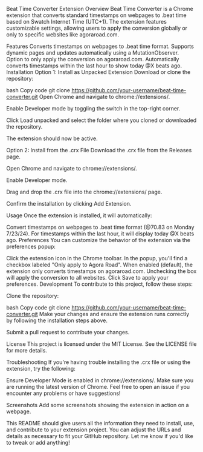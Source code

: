 Beat Time Converter Extension
Overview
Beat Time Converter is a Chrome extension that converts standard timestamps on webpages to .beat time based on Swatch Internet Time (UTC+1). The extension features customizable settings, allowing users to apply the conversion globally or only to specific websites like agoraroad.com.

Features
Converts timestamps on webpages to .beat time format.
Supports dynamic pages and updates automatically using a MutationObserver.
Option to only apply the conversion on agoraroad.com.
Automatically converts timestamps within the last hour to show today @X beats ago.
Installation
Option 1: Install as Unpacked Extension
Download or clone the repository:

bash
Copy code
git clone https://github.com/your-username/beat-time-converter.git
Open Chrome and navigate to chrome://extensions/.

Enable Developer mode by toggling the switch in the top-right corner.

Click Load unpacked and select the folder where you cloned or downloaded the repository.

The extension should now be active.

Option 2: Install from the .crx File
Download the .crx file from the Releases page.

Open Chrome and navigate to chrome://extensions/.

Enable Developer mode.

Drag and drop the .crx file into the chrome://extensions/ page.

Confirm the installation by clicking Add Extension.

Usage
Once the extension is installed, it will automatically:

Convert timestamps on webpages to .beat time format (@70.83 on Monday 7/23/24).
For timestamps within the last hour, it will display today @X beats ago.
Preferences
You can customize the behavior of the extension via the preferences popup:

Click the extension icon in the Chrome toolbar.
In the popup, you'll find a checkbox labeled "Only apply to Agora Road". When enabled (default), the extension only converts timestamps on agoraroad.com. Unchecking the box will apply the conversion to all websites.
Click Save to apply your preferences.
Development
To contribute to this project, follow these steps:

Clone the repository:

bash
Copy code
git clone https://github.com/your-username/beat-time-converter.git
Make your changes and ensure the extension runs correctly by following the installation steps above.

Submit a pull request to contribute your changes.

License
This project is licensed under the MIT License. See the LICENSE file for more details.

Troubleshooting
If you're having trouble installing the .crx file or using the extension, try the following:

Ensure Developer Mode is enabled in chrome://extensions/.
Make sure you are running the latest version of Chrome.
Feel free to open an issue if you encounter any problems or have suggestions!

Screenshots
Add some screenshots showing the extension in action on a webpage.

This README should give users all the information they need to install, use, and contribute to your extension project. You can adjust the URLs and details as necessary to fit your GitHub repository. Let me know if you'd like to tweak or add anything!
